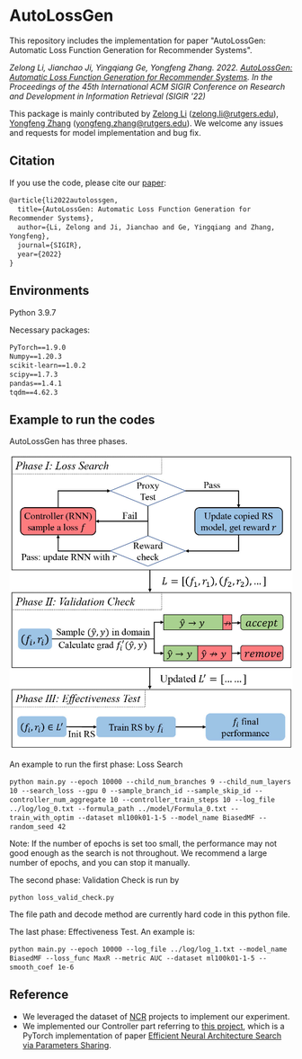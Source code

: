 # AutoLossGen

This repository includes the implementation for paper "AutoLossGen: Automatic Loss Function Generation for Recommender Systems".

*Zelong Li, Jianchao Ji, Yingqiang Ge, Yongfeng Zhang. 2022. [AutoLossGen: Automatic Loss Function Generation for Recommender Systems](). In the Proceedings of the 45th International ACM SIGIR Conference on Research and Development in Information Retrieval (SIGIR '22)*

This package is mainly contributed by [Zelong Li](https://github.com/lzl65825) (zelong.li@rutgers.edu), [Yongfeng Zhang](https://github.com/evison) (yongfeng.zhang@rutgers.edu).
We welcome any issues and requests for model implementation and bug fix.

## Citation

If you use the code, please cite our [paper]():

```
@article{li2022autolossgen,
  title={AutoLossGen: Automatic Loss Function Generation for Recommender Systems},
  author={Li, Zelong and Ji, Jianchao and Ge, Yingqiang and Zhang, Yongfeng},
  journal={SIGIR},
  year={2022}
}
```

## Environments

Python 3.9.7

Necessary packages:

```
PyTorch==1.9.0
Numpy==1.20.3
scikit-learn==1.0.2
scipy==1.7.3
pandas==1.4.1
tqdm==4.62.3
```

## Example to run the codes

AutoLossGen has three phases. 

![Image Loss](pics/Loss_Generation_Process_ver2.0.jpg)

An example to run the first phase: Loss Search

```
python main.py --epoch 10000 --child_num_branches 9 --child_num_layers 10 --search_loss --gpu 0 --sample_branch_id --sample_skip_id --controller_num_aggregate 10 --controller_train_steps 10 --log_file ../log/log_0.txt --formula_path ../model/Formula_0.txt --train_with_optim --dataset ml100k01-1-5 --model_name BiasedMF --random_seed 42
```

Note: If the number of epochs is set too small, the performance may not good enough as the search is not throughout. 
We recommend a large number of epochs, and you can stop it manually. 

The second phase: Validation Check is run by 

```
python loss_valid_check.py
```

The file path and decode method are currently hard code in this python file.

The last phase: Effectiveness Test. An example is:

```
python main.py --epoch 10000 --log_file ../log/log_1.txt --model_name BiasedMF --loss_func MaxR --metric AUC --dataset ml100k01-1-5 --smooth_coef 1e-6
```

## Reference

- We leveraged the dataset of [NCR](https://github.com/rutgerswiselab/NCR) projects to implement our experiment.
- We implemented our Controller part referring to [this project](https://github.com/TDeVries/enas_pytorch/), which is a PyTorch implementation of paper [Efficient Neural Architecture Search via Parameters Sharing](https://arxiv.org/abs/1802.03268).